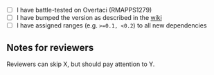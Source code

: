 - [ ] I have battle-tested on Overtaci (RMAPPS1279)
- [ ] I have bumped the version as described in the [wiki](https://www.notion.so/Setting-up-Poetry-on-your-local-machine-76647d75e8fa4d9ba553cbc2a49946d9#dca1e0f2ce934a49acd1851aaf882d75)
- [ ] I have assigned ranges (e.g. `>=0.1, <0.2`) to all new dependencies

## Notes for reviewers
Reviewers can skip X, but should pay attention to Y.

